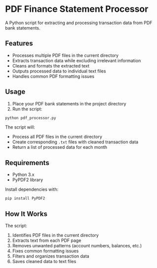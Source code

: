 # PDF Finance Statement Processor

A Python script for extracting and processing transaction data from PDF bank statements.

## Features

- Processes multiple PDF files in the current directory
- Extracts transaction data while excluding irrelevant information
- Cleans and formats the extracted text
- Outputs processed data to individual text files
- Handles common PDF formatting issues

## Usage

1. Place your PDF bank statements in the project directory
2. Run the script:
```bash
python pdf_processor.py
```

The script will:
- Process all PDF files in the current directory
- Create corresponding `.txt` files with cleaned transaction data
- Return a list of processed data for each month

## Requirements

- Python 3.x
- PyPDF2 library

Install dependencies with:
```bash
pip install PyPDF2
```

## How It Works

The script:
1. Identifies PDF files in the current directory
2. Extracts text from each PDF page
3. Removes unwanted patterns (account numbers, balances, etc.)
4. Fixes common formatting issues
5. Filters and organizes transaction data
6. Saves cleaned data to text files
